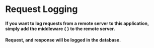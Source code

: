 # Request Logging
#### If you want to log requests from a remote server to this application, simply add the middleware { } to the remote server.

#### Request, and response will be logged in the database.
